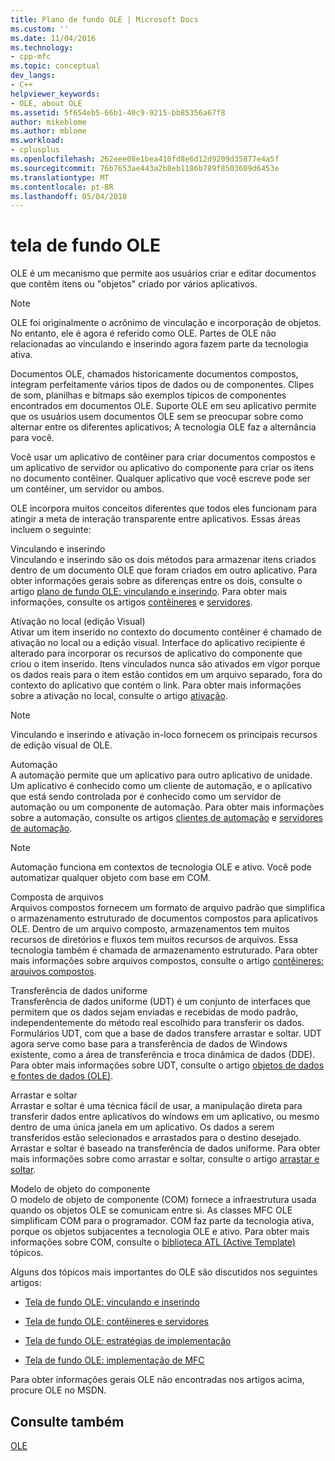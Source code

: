 ```yaml
---
title: Plano de fundo OLE | Microsoft Docs
ms.custom: ''
ms.date: 11/04/2016
ms.technology:
- cpp-mfc
ms.topic: conceptual
dev_langs:
- C++
helpviewer_keywords:
- OLE, about OLE
ms.assetid: 5f654eb5-66b1-40c9-9215-bb85356a67f8
author: mikeblome
ms.author: mblome
ms.workload:
- cplusplus
ms.openlocfilehash: 262eee08e1bea410fd8e6d12d9209d35877e4a5f
ms.sourcegitcommit: 76b7653ae443a2b8eb1186b789f8503609d6453e
ms.translationtype: MT
ms.contentlocale: pt-BR
ms.lasthandoff: 05/04/2018
---
```

# <a name="ole-background"></a>tela de fundo OLE
OLE é um mecanismo que permite aos usuários criar e editar documentos que contêm itens ou "objetos" criado por vários aplicativos.  
  
> [!NOTE]
>  OLE foi originalmente o acrônimo de vinculação e incorporação de objetos. No entanto, ele é agora é referido como OLE. Partes de OLE não relacionadas ao vinculando e inserindo agora fazem parte da tecnologia ativa.  
  
 Documentos OLE, chamados historicamente documentos compostos, integram perfeitamente vários tipos de dados ou de componentes. Clipes de som, planilhas e bitmaps são exemplos típicos de componentes encontrados em documentos OLE. Suporte OLE em seu aplicativo permite que os usuários usem documentos OLE sem se preocupar sobre como alternar entre os diferentes aplicativos; A tecnologia OLE faz a alternância para você.  
  
 Você usar um aplicativo de contêiner para criar documentos compostos e um aplicativo de servidor ou aplicativo do componente para criar os itens no documento contêiner. Qualquer aplicativo que você escreve pode ser um contêiner, um servidor ou ambos.  
  
 OLE incorpora muitos conceitos diferentes que todos eles funcionam para atingir a meta de interação transparente entre aplicativos. Essas áreas incluem o seguinte:  
  
 Vinculando e inserindo  
 Vinculando e inserindo são os dois métodos para armazenar itens criados dentro de um documento OLE que foram criados em outro aplicativo. Para obter informações gerais sobre as diferenças entre os dois, consulte o artigo [plano de fundo OLE: vinculando e inserindo](../mfc/ole-background-linking-and-embedding.md). Para obter mais informações, consulte os artigos [contêineres](../mfc/containers.md) e [servidores](../mfc/servers.md).  
  
 Ativação no local (edição Visual)  
 Ativar um item inserido no contexto do documento contêiner é chamado de ativação no local ou a edição visual. Interface do aplicativo recipiente é alterado para incorporar os recursos de aplicativo do componente que criou o item inserido. Itens vinculados nunca são ativados em vigor porque os dados reais para o item estão contidos em um arquivo separado, fora do contexto do aplicativo que contém o link. Para obter mais informações sobre a ativação no local, consulte o artigo [ativação](../mfc/activation-cpp.md).  
  
> [!NOTE]
>  Vinculando e inserindo e ativação in-loco fornecem os principais recursos de edição visual de OLE.  
  
 Automação  
 A automação permite que um aplicativo para outro aplicativo de unidade. Um aplicativo é conhecido como um cliente de automação, e o aplicativo que está sendo controlada por é conhecido como um servidor de automação ou um componente de automação. Para obter mais informações sobre a automação, consulte os artigos [clientes de automação](../mfc/automation-clients.md) e [servidores de automação](../mfc/automation-servers.md).  
  
> [!NOTE]
>  Automação funciona em contextos de tecnologia OLE e ativo. Você pode automatizar qualquer objeto com base em COM.  
  
 Composta de arquivos  
 Arquivos compostos fornecem um formato de arquivo padrão que simplifica o armazenamento estruturado de documentos compostos para aplicativos OLE. Dentro de um arquivo composto, armazenamentos tem muitos recursos de diretórios e fluxos tem muitos recursos de arquivos. Essa tecnologia também é chamada de armazenamento estruturado. Para obter mais informações sobre arquivos compostos, consulte o artigo [contêineres: arquivos compostos](../mfc/containers-compound-files.md).  
  
 Transferência de dados uniforme  
 Transferência de dados uniforme (UDT) é um conjunto de interfaces que permitem que os dados sejam enviadas e recebidas de modo padrão, independentemente do método real escolhido para transferir os dados. Formulários UDT, com que a base de dados transfere arrastar e soltar. UDT agora serve como base para a transferência de dados de Windows existente, como a área de transferência e troca dinâmica de dados (DDE). Para obter mais informações sobre UDT, consulte o artigo [objetos de dados e fontes de dados (OLE)](../mfc/data-objects-and-data-sources-ole.md).  
  
 Arrastar e soltar  
 Arrastar e soltar é uma técnica fácil de usar, a manipulação direta para transferir dados entre aplicativos do windows em um aplicativo, ou mesmo dentro de uma única janela em um aplicativo. Os dados a serem transferidos estão selecionados e arrastados para o destino desejado. Arrastar e soltar é baseado na transferência de dados uniforme. Para obter mais informações sobre como arrastar e soltar, consulte o artigo [arrastar e soltar](../mfc/drag-and-drop-ole.md).  
  
 Modelo de objeto do componente  
 O modelo de objeto de componente (COM) fornece a infraestrutura usada quando os objetos OLE se comunicam entre si. As classes MFC OLE simplificam COM para o programador. COM faz parte da tecnologia ativa, porque os objetos subjacentes a tecnologia OLE e ativo. Para obter mais informações sobre COM, consulte o [biblioteca ATL (Active Template)](../atl/active-template-library-atl-concepts.md) tópicos.  
  
 Alguns dos tópicos mais importantes do OLE são discutidos nos seguintes artigos:  
  
-   [Tela de fundo OLE: vinculando e inserindo](../mfc/ole-background-linking-and-embedding.md)  
  
-   [Tela de fundo OLE: contêineres e servidores](../mfc/ole-background-containers-and-servers.md)  
  
-   [Tela de fundo OLE: estratégias de implementação](../mfc/ole-background-implementation-strategies.md)  
  
-   [Tela de fundo OLE: implementação de MFC](../mfc/ole-background-mfc-implementation.md)  
  
 Para obter informações gerais OLE não encontradas nos artigos acima, procure OLE no MSDN.  
  
## <a name="see-also"></a>Consulte também  
 [OLE](../mfc/ole-in-mfc.md)

